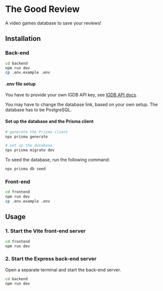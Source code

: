 # The Good Review

A video games database to save your reviews!

## Installation

### Back-end

```bash
cd backend
npm run dev
cp .env.example .env
```

#### .env file setup

You have to provide your own IGDB API key, see [IGDB API docs](http://api-docs.igdb.com).

You may have to change the database link, based on your own setup. The database has to be PostgreSQL.

#### Set up the database and the Prisma client

```bash
# generate the Prisma client
npx prisma generate

# set up the database
npx prisma migrate dev
```

To seed the database, run the following command:

```bash
npx prisma db seed
```

### Front-end

```bash
cd frontend
npm run dev
cp .env.example .env
```

## Usage

### 1. Start the Vite front-end server

```bash
cd frontend
npm run dev
```

### 2. Start the Express back-end server

Open a separate terminal and start the back-end server.

```bash
cd backend
npm run dev
```
